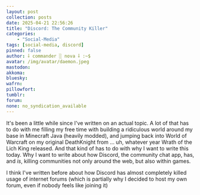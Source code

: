 ```yaml
---
layout: post
collection: posts
date: 2025-04-21 22:56:26
title: "Discord: The Community Killer"
categories:
    - "Social-Media"
tags: [social-media, discord]
pinned: false
author: ⸸ commander ░ nova ⸸ :~$
avatar: /img/avatar/daemon.jpeg
mastodon: 
akkoma: 
bluesky: 
wafrn: 
pillowfort: 
tumblr: 
forum: 
none: no_syndication_available 
---
```

It's been a little while since I've written on an actual topic. A lot of that has to do with me filling my free time with building a ridiculous world around my base in Minecraft Java (heavily modded), and jumping back into World of Warcraft on my original DeathKnight from ... uh, whatever year Wrath of the Lich King released. And that kind of has to do with why I want to write this today. Why I want to write about how Discord, the community chat app, has, and *is*, killing communities not only around the web, but also within games.

I think I've written before about how Discord has almost completely killed usage of internet forums (which is partially why I decided to host my own forum, even if nobody feels like joining it)

